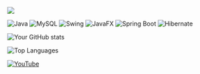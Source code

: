 ![](https://komarev.com/ghpvc/?username=renboy1222&color=green)

![Java](https://img.shields.io/badge/Java-ED8B00?style=for-the-badge&logo=java&logoColor=white)
![MySQL](https://img.shields.io/badge/MySQL-4479A1?style=for-the-badge&logo=mysql&logoColor=white)
![Swing](https://img.shields.io/badge/Swing-4682B4?style=for-the-badge&logo=java&logoColor=white)
![JavaFX](https://img.shields.io/badge/Swing-4682B4?style=for-the-badge&logo=java&logoColor=white)
![Spring Boot](https://img.shields.io/badge/Swing-4682B4?style=for-the-badge&logo=java&logoColor=white)
![Hibernate](https://img.shields.io/badge/Swing-4682B4?style=for-the-badge&logo=java&logoColor=white)


![Your GitHub stats](https://github-readme-stats.vercel.app/api?username=renboy1222&show_icons=true&theme=radical)

![Top Languages](https://github-readme-stats.vercel.app/api/top-langs/?username=renboy1222&layout=compact&theme=radical)

[![YouTube](https://img.shields.io/badge/LinkedIn-blue?style=flat&logo=linkedin)](https://www.youtube.com/@javaprogrammingwithaldrin6583)



